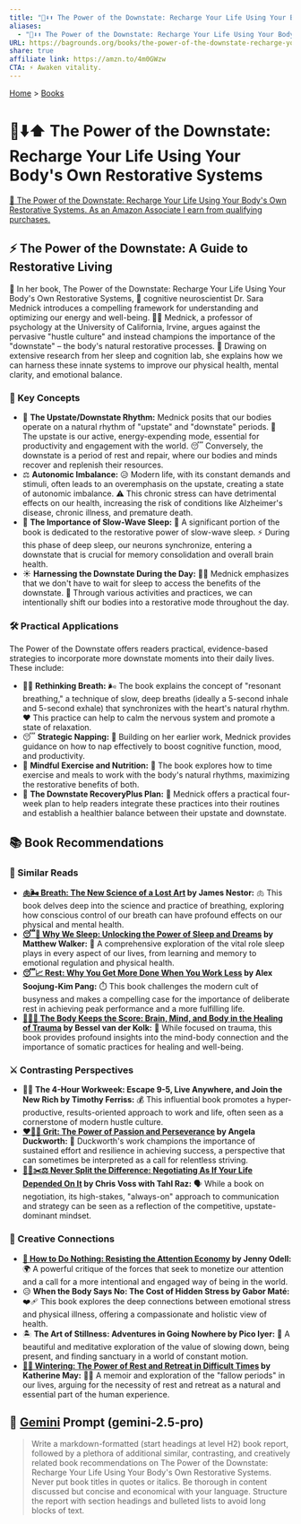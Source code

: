 ```yaml
---
title: "🔋⬇️⬆️ The Power of the Downstate: Recharge Your Life Using Your Body's Own Restorative Systems"
aliases:
  - "🔋⬇️⬆️ The Power of the Downstate: Recharge Your Life Using Your Body's Own Restorative Systems"
URL: https://bagrounds.org/books/the-power-of-the-downstate-recharge-your-life-using-your-bodys-own-restorative-systems
share: true
affiliate link: https://amzn.to/4m0GWzw
CTA: ⚡️ Awaken vitality.
---
```

[Home](../index.md) > [Books](./index.md)  
# 🔋⬇️⬆️ The Power of the Downstate: Recharge Your Life Using Your Body's Own Restorative Systems  
[🛒 The Power of the Downstate: Recharge Your Life Using Your Body's Own Restorative Systems. As an Amazon Associate I earn from qualifying purchases.](https://amzn.to/4m0GWzw)  
  
## ⚡ The Power of the Downstate: A Guide to Restorative Living  
  
📖 In her book, The Power of the Downstate: Recharge Your Life Using Your Body's Own Restorative Systems, 🧠 cognitive neuroscientist Dr. Sara Mednick introduces a compelling framework for understanding and optimizing our energy and well-being. 👩‍⚕️ Mednick, a professor of psychology at the University of California, Irvine, argues against the pervasive "hustle culture" and instead champions the importance of the "downstate" – the body's natural restorative processes. 🔬 Drawing on extensive research from her sleep and cognition lab, she explains how we can harness these innate systems to improve our physical health, mental clarity, and emotional balance.  
  
### 🔑 Key Concepts  
  
* 🔄 **The Upstate/Downstate Rhythm:** Mednick posits that our bodies operate on a natural rhythm of "upstate" and "downstate" periods. 🚀 The upstate is our active, energy-expending mode, essential for productivity and engagement with the world. 😴 Conversely, the downstate is a period of rest and repair, where our bodies and minds recover and replenish their resources.  
* ⚖️ **Autonomic Imbalance:** 😥 Modern life, with its constant demands and stimuli, often leads to an overemphasis on the upstate, creating a state of autonomic imbalance. ⚠️ This chronic stress can have detrimental effects on our health, increasing the risk of conditions like Alzheimer's disease, chronic illness, and premature death.  
* 🛌 **The Importance of Slow-Wave Sleep:** 🧠 A significant portion of the book is dedicated to the restorative power of slow-wave sleep. ⚡ During this phase of deep sleep, our neurons synchronize, entering a downstate that is crucial for memory consolidation and overall brain health.  
* ☀️ **Harnessing the Downstate During the Day:** 🧘‍♀️ Mednick emphasizes that we don't have to wait for sleep to access the benefits of the downstate. 🤸 Through various activities and practices, we can intentionally shift our bodies into a restorative mode throughout the day.  
  
### 🛠️ Practical Applications  
  
The Power of the Downstate offers readers practical, evidence-based strategies to incorporate more downstate moments into their daily lives. These include:  
  
* 😮‍💨 **Rethinking Breath:** 🌬️ The book explains the concept of "resonant breathing," a technique of slow, deep breaths (ideally a 5-second inhale and 5-second exhale) that synchronizes with the heart's natural rhythm. ❤️ This practice can help to calm the nervous system and promote a state of relaxation.  
* 😴 **Strategic Napping:** 🚀 Building on her earlier work, Mednick provides guidance on how to nap effectively to boost cognitive function, mood, and productivity.  
* 💪 **Mindful Exercise and Nutrition:** 🥗 The book explores how to time exercise and meals to work with the body's natural rhythms, maximizing the restorative benefits of both.  
* 📅 **The Downstate RecoveryPlus Plan:** 📝 Mednick offers a practical four-week plan to help readers integrate these practices into their routines and establish a healthier balance between their upstate and downstate.  
  
## 📚 Book Recommendations  
  
### 📖 Similar Reads  
  
* **[🫁🌬️ Breath: The New Science of a Lost Art](./breath-the-new-science-of-a-lost-art.md) by James Nestor:** 🫁 This book delves deep into the science and practice of breathing, exploring how conscious control of our breath can have profound effects on our physical and mental health.  
* **[😴💭 Why We Sleep: Unlocking the Power of Sleep and Dreams](./why-we-sleep-unlocking-the-power-of-sleep-and-dreams.md) by Matthew Walker:** 🧠 A comprehensive exploration of the vital role sleep plays in every aspect of our lives, from learning and memory to emotional regulation and physical health.  
* **[😴📈 Rest: Why You Get More Done When You Work Less](./rest-why-you-get-more-done-when-you-work-less.md) by Alex Soojung-Kim Pang:** ⏱️ This book challenges the modern cult of busyness and makes a compelling case for the importance of deliberate rest in achieving peak performance and a more fulfilling life.  
* **[🤕🎼🧠 The Body Keeps the Score: Brain, Mind, and Body in the Healing of Trauma](./the-body-keeps-the-score-brain-mind-and-body-in-the-healing-of-trauma.md) by Bessel van der Kolk:** 🧠 While focused on trauma, this book provides profound insights into the mind-body connection and the importance of somatic practices for healing and well-being.  
  
### ⚔️ Contrasting Perspectives  
  
* 🧑‍💻 **The 4-Hour Workweek: Escape 9-5, Live Anywhere, and Join the New Rich by Timothy Ferriss:** 💰 This influential book promotes a hyper-productive, results-oriented approach to work and life, often seen as a cornerstone of modern hustle culture.  
* **[❤️‍🔥💪 Grit: The Power of Passion and Perseverance](./grit-the-power-of-passion-and-perseverance.md) by Angela Duckworth:** 🚀 Duckworth's work champions the importance of sustained effort and resilience in achieving success, a perspective that can sometimes be interpreted as a call for relentless striving.  
* **[🙅‍♀️✂️⚖️ Never Split the Difference: Negotiating As If Your Life Depended On It](./never-split-the-difference.md) by Chris Voss with Tahl Raz:** 🗣️ While a book on negotiation, its high-stakes, "always-on" approach to communication and strategy can be seen as a reflection of the competitive, upstate-dominant mindset.  
  
### 🎨 Creative Connections  
  
* **[📵 How to Do Nothing: Resisting the Attention Economy](./how-to-do-nothing-resisting-the-attention-economy.md) by Jenny Odell:** 🌍 A powerful critique of the forces that seek to monetize our attention and a call for a more intentional and engaged way of being in the world.  
* 😥 **When the Body Says No: The Cost of Hidden Stress by Gabor Maté:** ❤️‍🩹 This book explores the deep connections between emotional stress and physical illness, offering a compassionate and holistic view of health.  
* 🏝️ **The Art of Stillness: Adventures in Going Nowhere by Pico Iyer:** 🧘 A beautiful and meditative exploration of the value of slowing down, being present, and finding sanctuary in a world of constant motion.  
* **[🥶🛌 Wintering: The Power of Rest and Retreat in Difficult Times](./wintering-the-power-of-rest-and-retreat-in-difficult-times.md) by Katherine May:** 🐻‍❄️ A memoir and exploration of the "fallow periods" in our lives, arguing for the necessity of rest and retreat as a natural and essential part of the human experience.  
  
## 💬 [Gemini](../software/gemini.md) Prompt (gemini-2.5-pro)  
> Write a markdown-formatted (start headings at level H2) book report, followed by a plethora of additional similar, contrasting, and creatively related book recommendations on The Power of the Downstate: Recharge Your Life Using Your Body's Own Restorative Systems. Never put book titles in quotes or italics. Be thorough in content discussed but concise and economical with your language. Structure the report with section headings and bulleted lists to avoid long blocks of text.